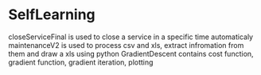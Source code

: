 # SelfLearning
closeServiceFinal is used to close a service in a specific time automaticaly
maintenanceV2 is used to process csv and xls, extract infromation from them and draw a xls using python
GradientDescent contains cost function, gradient function, gradient iteration, plotting
